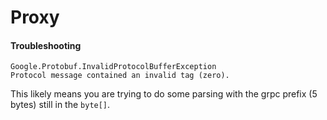 # Proxy

#### Troubleshooting

```text
Google.Protobuf.InvalidProtocolBufferException
Protocol message contained an invalid tag (zero).
```

This likely means  you are trying to do some parsing with the grpc prefix (5 bytes)
still in the `byte[]`.